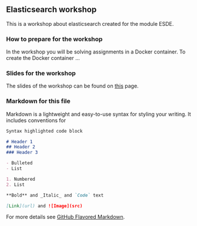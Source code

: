 ## Elasticsearch workshop

This is a workshop about elasticsearch created for the module ESDE.


### How to prepare for the workshop

In the workshop you will be solving assignments in a Docker container.
To create the Docker container ...

### Slides for the workshop

The slides of the workshop can be found on [this](https://sebivenlo.github.io/ESDE_2021_elasticsearch/presentation.html) page.




### Markdown for this file

Markdown is a lightweight and easy-to-use syntax for styling your writing. It includes conventions for

```markdown
Syntax highlighted code block

# Header 1
## Header 2
### Header 3

- Bulleted
- List

1. Numbered
2. List

**Bold** and _Italic_ and `Code` text

[Link](url) and ![Image](src)
```

For more details see [GitHub Flavored Markdown](https://guides.github.com/features/mastering-markdown/).

